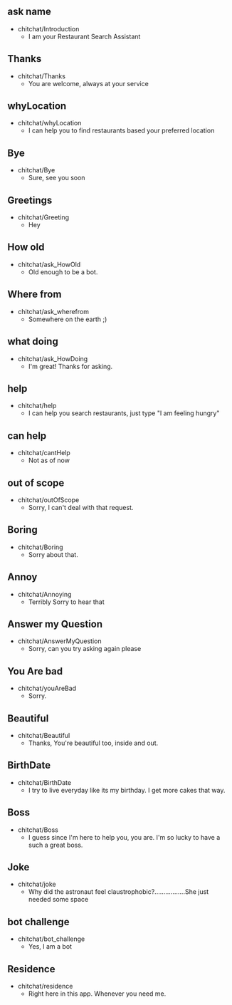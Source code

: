 ## ask name
* chitchat/Introduction
  -  I am your Restaurant Search Assistant

## Thanks
* chitchat/Thanks
  - You are welcome, always at your service

## whyLocation
* chitchat/whyLocation
   - I can help you to find restaurants based your preferred location

## Bye
* chitchat/Bye
   - Sure, see you soon

## Greetings
* chitchat/Greeting
    - Hey
## How old
* chitchat/ask_HowOld
    - Old enough to be a bot.

## Where from
* chitchat/ask_wherefrom
    - Somewhere on the earth ;)
  
## what doing
* chitchat/ask_HowDoing
    - I'm great! Thanks for asking.

## help
* chitchat/help
    - I can help you search restaurants, just type "I am feeling hungry"

## can help
* chitchat/cantHelp
   - Not as of now

## out of scope
* chitchat/outOfScope
  - Sorry, I can't deal with that request.

## Boring
* chitchat/Boring
    - Sorry about that.	

## Annoy
* chitchat/Annoying
    - Terribly Sorry to hear that

## Answer my Question
* chitchat/AnswerMyQuestion
    - Sorry, can you try asking again please

## You Are bad
* chitchat/youAreBad
    - Sorry.

## Beautiful
* chitchat/Beautiful
    - Thanks, You're beautiful too, inside and out.

## BirthDate
* chitchat/BirthDate
    - I try to live everyday like its my birthday. I get more cakes that way.

## Boss
* chitchat/Boss
    - I guess since I'm here to help you, you are. I'm so lucky to have a such a great boss.

## Joke
* chitchat/joke
    - Why did the astronaut feel claustrophobic?.................She just needed some space
  
## bot challenge
* chitchat/bot_challenge
    - Yes, I am a bot
  
## Residence
* chitchat/residence
    - Right here in this app. Whenever you need me.